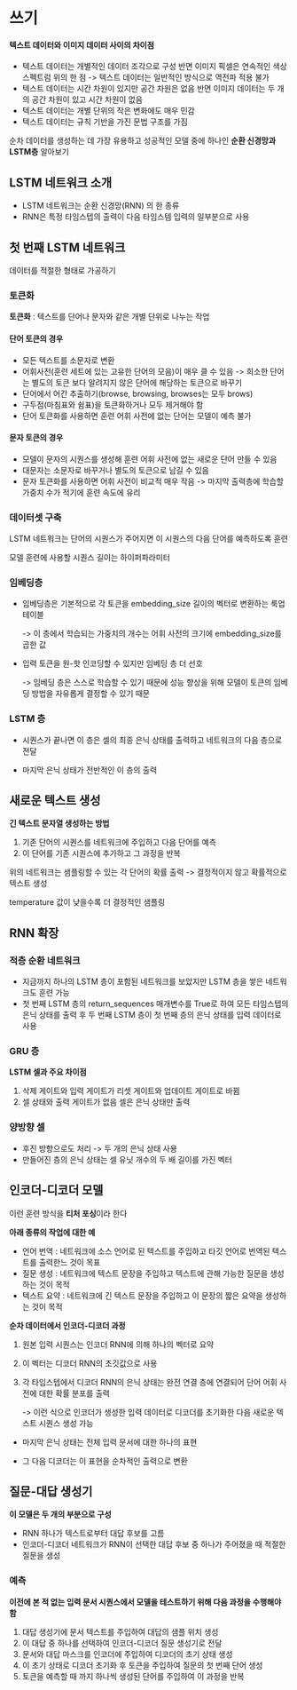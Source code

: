 # 쓰기

#### 텍스트 데이터와 이미지 데이터 사이의 차이점

- 텍스트 데이터는 개별적인 데이터 조각으로 구성 반면 이미지 픽셀은 연속적인 색상 스펙트럼 위의 한 점 -> 텍스트 데이터는 일반적인 방식으로 역전파 적용 불가
- 텍스트 데이터는 시간 차원이 있지만 공간 차원은 없음 반면 이미지 데이터는 두 개의 공간 차원이 있고 시간 차원이 없음
- 텍스트 데이터는 개별 단위의 작은 변화에도 매우 민감
- 텍스트 데이터는 규칙 기반을 가진 문법 구조를 가짐

순차 데이터를 생성하는 데 가장 유용하고 성공적인 모델 중에 하나인 **순환 신경망과 LSTM층** 알아보기

## LSTM 네트워크 소개

- LSTM 네트워크는 순환 신경망(RNN) 의 한 종류
- RNN은 특정 타임스텝의 출력이 다음 타임스템 입력의 일부분으로 사용

## 첫 번째 LSTM 네트워크

데이터를 적절한 형태로 가공하기

### 토큰화

**토큰화** : 텍스트를 단어나 문자와 같은 개별 단위로 나누는 작업

#### 단어 토큰의 경우

- 모든 텍스트를 소문자로 변환
- 어휘사전(훈련 세트에 있는 고유한 단어의 모음)이 매우 클 수 있음 -> 희소한 단어는 별도의 토큰 보다 알려지지 않은 단어에 해당하는 토큰으로 바꾸기
- 단어에서 어간 추출하기(browse, browsing, browses는 모두 brows)
- 구두점(마침표와 쉼표)을 토큰화하거나 모두 제거해야 함
- 단어 토큰화를 사용하면 훈련 어휘 사전에 없는 단어는 모델이 예측 불가

#### 문자 토큰의 경우

- 모델이 문자의 시퀀스를 생성해 훈련 어휘 사전에 없는 새로운 단어 만들 수 있음 
- 대문자는 소문자로 바꾸거나 별도의 토큰으로 남길 수 있음
- 문자 토큰화를 사용하면 어휘 사전이 비교적 매우 작음 -> 마지막 출력층에 학습할 가중치 수가 적기에 훈련 속도에 유리

### 데이터셋 구축

LSTM 네트워크는 단어의 시퀀스가 주어지면 이 시퀀스의 다음 단어를 예측하도록 훈련

모델 훈련에 사용할 시퀀스 길이는 하이퍼파라미터

### 임베딩층

- 임베딩층은 기본적으로 각 토큰을 embedding_size 길이의 벡터로 변환하는 룩업 테이블 

  -> 이 층에서 학습되는 가중치의 개수는 어휘 사전의 크기에 embedding_size를 곱한 값 

- 입력 토큰을 원-핫 인코딩할 수 있지만 임베딩 층 더 선호

  -> 임베딩 층은 스스로 학습할 수 있기 때문에 성능 향상을 위해 모델이 토큰의 임베딩 방법을 자유롭게 결정할 수 있기 때문

### LSTM 층

- 시퀀스가 끝나면 이 층은 셀의 최종 은닉 상태를 출력하고 네트워크의 다음 층으로 전달

- 마지막 은닉 상태가 전반적인 이 층의 출력

## 새로운 텍스트 생성

**긴 텍스트 문자열 생성하는 방법**

1. 기존 단어의 시퀀스를 네트워크에 주입하고 다음 단어를 예측
2. 이 단어를 기존 시퀀스에 추가하고 그 과정을 반복

위의 네트워크는 샘플링할 수 있는 각 단어의 확률 출력 -> 결정적이지 않고 확률적으로 텍스트 생성

temperature 값이 낮을수록 더 결정적인 샘플링

## RNN 확장

### 적층 순환 네트워크

- 지금까지 하나의 LSTM 층이 포함된 네트워크를 보았지만 LSTM 층을 쌓은 네트워크도 훈련 가능
- 첫 번째 LSTM 층의 return_sequences 매개변수를 True로 하여 모든 타임스텝의 은닉 상태를 출력 후 두 번째 LSTM 층이 첫 번째 층의 은닉 상태를 입력 데이터로 사용

### GRU 층

**LSTM 셀과 주요 차이점**

1. 삭제 게이트와 입력 게이트가 리셋 게이트와 업데이트 게이트로 바뀜
2. 셀 상태와 출력 게이트가 없음 셀은 은닉 상태만 출력

### 양방향 셀

- 후진 방향으로도 처리 -> 두 개의 은닉 상태 사용
- 만들어진 층의 은닉 상태는 셀 유닛 개수의 두 배 길이를 가진 벡터

## 인코더-디코더 모델

이런 훈련 방식을 **티처 포싱**이라 한다

**아래 종류의 작업에 대한 예**

- 언어 번역 : 네트워크에 소스 언어로 된 텍스트를 주입하고 타깃 언어로 번역된 텍스트를 출력한느 것이 목표
- 질문 생성 : 네트워크에 텍스트 문장을 주입하고 텍스트에 관해 가능한 질문을 생성하는 것이 목적
- 텍스트 요약 : 네트워크에 긴 텍스트 문장을 주입하고 이 문장의 짧은 요약을 생성하는 것이 목적

**순차 데이터에서 인코더-디코더 과정**

1. 원본 입력 시퀀스는 인코더 RNN에 의해 하나의 벡터로 요약

2. 이 벡터는 디코더 RNN의 초깃값으로 사용

3. 각 타임스텝에서 디코더 RNN의 은닉 상태는 완전 연결 층에 연결되어 단어 어휘 사전에 대한 확률 분포를 출력 

   -> 이런 식으로 인코더가 생성한 입력 데이터로 디코더를 초기화한 다음 새로운 텍스트 시퀀스 생성 가능

- 마지막 은닉 상태는 전체 입력 문서에 대한 하나의 표현 

- 그 다음 디코더는 이 표현을 순차적인 출력으로 변환

## 질문-대답 생성기

**이 모델은 두 개의 부분으로 구성**

- RNN 하나가 텍스트로부터 대답 후보를 고름
- 인코더-디코더 네트워크가 RNN이 선택한 대답 후보 중 하나가 주어졌을 때 적절한 질문을 생성

### 예측

**이전에 본 적 없는 입력 문서 시퀀스에서 모델을 테스트하기 위해 다음 과정을 수행해야 함**

1. 대답 생성기에 문서 텍스트를 주입하여 대답의 샘플 위치 생성
2. 이 대답 중 하나를 선택하여 인코더-디코더 질문 생성기로 전달
3. 문서와 대답 마스크를 인코더에 주입하여 디코더의 초기 상태 생성
4. 이 초기 상태로 디코더 초기화 후 <START> 토큰을 주입하여 질문의 첫 번째 단어 생성
5. <END> 토큰을 예측할 때 까지 하나씩 생성된 단어를 주입하여 이 과정을 반복